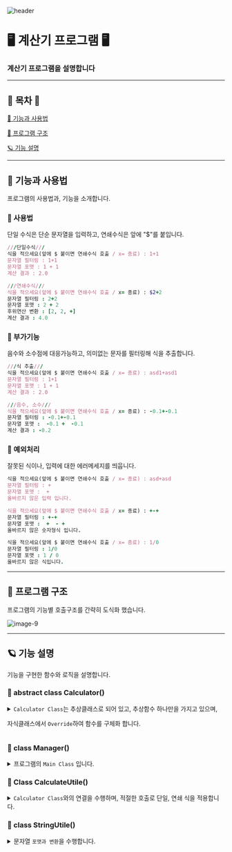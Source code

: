 ![header](https://capsule-render.vercel.app/api?type=waving&text=n.Pureun&height=200&color=73C2FB&&animation=fadeIn&fontColor=003153)

# 🖥 계산기 프로그램 🖥
### 계산기 프로그램을 설명합니다

---

## 🔷 목차 🔷
[📒 기능과 사용법](#-기능과-사용법)

[🌃 프로그램 구조](#-프로그램-구조)

[🪐 기능 설명](#-기능-설명)

---
## 📒 기능과 사용법

프로그램의 사용법과, 기능을 소개합니다.

### 👾 사용법

단일 수식은 단순 문자열을 입력하고, 연쇄수식은 앞에 "$"를 붙입니다.

```ruby
///단일수식///
식을 적으세요(앞에 $ 붙이면 연쇄수식 호출 / x= 종료) : 1+1
문자열 필터링 : 1+1
문자열 포맷 : 1 + 1
계산 결과 : 2.0

///연쇄수식///
식을 적으세요(앞에 $ 붙이면 연쇄수식 호출 / x= 종료) : $2+2
문자열 필터링 : 2+2
문자열 포맷 : 2 + 2
후위연산 변환 : [2, 2, +]
계산 결과 : 4.0
```

### 👾 부가기능

음수와 소수점에 대응가능하고, 의미없는 문자를 필터링해 식을 추출합니다.

```ruby
///식 추출///
식을 적으세요(앞에 $ 붙이면 연쇄수식 호출 / x= 종료) : asd1+asd1
문자열 필터링 : 1+1
문자열 포맷 : 1 + 1
계산 결과 : 2.0

///음수, 소수///
식을 적으세요(앞에 $ 붙이면 연쇄수식 호출 / x= 종료) : -0.1+-0.1
문자열 필터링 : -0.1+-0.1
문자열 포맷 :  -0.1 +  -0.1
계산 결과 : -0.2
```

### 👾 예외처리

잘못된 식이나, 입력에 대한 에러메세지를 띄웁니다.

```ruby
식을 적으세요(앞에 $ 붙이면 연쇄수식 호출 / x= 종료) : asd+asd
문자열 필터링 : +
문자열 포맷 :  + 
올바르지 않은 입력 입니다.

식을 적으세요(앞에 $ 붙이면 연쇄수식 호출 / x= 종료) : +-+
문자열 필터링 : +-+
문자열 포맷 :  +  - + 
올바르지 않은 숫자형식 입니다.

식을 적으세요(앞에 $ 붙이면 연쇄수식 호출 / x= 종료) : 1/0
문자열 필터링 : 1/0
문자열 포맷 : 1 / 0
올바르지 않은 식입니다.
```

---
## 🌃 프로그램 구조

프로그램의 기능별 호출구조를 간략히 도식화 했습니다.

![image-9](https://github.com/npureaun/ReadMeUtile/assets/98468118/bd65669b-1fda-4046-b580-93b3c3f30ad0)

---
## 🪐 기능 설명

기능을 구현한 함수와 로직을 설명합니다.

### 👾 abstract class Calculator()
<details>
<summary><code>Calculator Class</code>는 추상클래스로 되어 있고, 추상함수 하나만을 가지고 있으며,
  
  자식클래스에서 <code>Override</code>하여 함수를 구체화 합니다.</summary>

+ #### <code>abstract fun calculateResult(x:Double, y:Double): Double</code>

  = 추상함수로 각각의 연산자에 해당하는 자식클래스에서 <code>Override</code>됩니다.

+ #### <code>override fun calculateResult(x:Double, y:Double):Double = String.format("%.2f").toDouble()</code>

  = <code>Override</code>에 결과를 낼때, 소수형식은 코틀린의 <code>StringFormat</code>에 따릅니다.

</details>

### 👾 class Manager()
<details>
<summary>프로그램의 <code>Main Class</code> 입니다. </summary>

+ #### <code>fun manual()</code>

    = 프로그램의 <code>main</code>이 되는 함수입니다. 계산기의 시퀀스를 관리합니다.
    <details>
    <summary><code>row code</code></summary>
    
    ```kotlin
     while (true)
          {
              var calculate=inputCalculate()
              if(calculate=="Exit") break
    
              calculate=stringUt.convertString(calculate)
              if(calculate.first()=='$')
                  calcUt.postfixResult(stringUt.postfixConvert(calculate.substring(1)))
              else calcUt.singleResult(stringUt.getParsingList(calculate))
          }
    ```
    
    </details>


+ #### <code>private fun inputCalculate(): String</code>

  = 사용자와 대화를 하는 함수입니다. 해당함수에서 입력을 받습니다.

</details>

### 👾 Class CalculateUtile()

<details>
<summary><code>Calculator Class</code>와의 연결을 수행하며, 적절한 호출로 단일, 연쇄 식을 적용합니다.</summary>

+ #### <code>private fun calculate(x: Double, y: Double, oper: String):Double</code>

  = 전달 받은 인자를 통해 <code>추상클래스</code>를 호출하여 결과를 리턴합니다. 직접적인 계산은 이 함수틑 통합니다.
  <details>
  <summary><code>row code</code></summary>
    
  ```kotlin
      try {
              result=when (oper) {
                  "+" -> Summation().calculateResult(x, y)
                  "-" -> Subtraction().calculateResult(x, y)
                  "*" -> Multiplication().calculateResult(x, y)
                  "/" -> Division().calculateResult(x, y)
                  "%" -> Remainder().calculateResult(x, y)
                  else -> {
                      throw Error("올바르지 않은 연산자 입니다.")
                  }
              }
          }
  ```
  
  </details>

+ #### <code>fun postfixResult(postfix: List<String>)</code>

  = 연쇄수식의 계산 알고리즘을 통해 <code>calculate</code>함수틑 통한 값들의 최종적 결과를 출력합니다.
  <details>
  <summary><code>row code</code></summary>
    
  ```kotlin
      for (token in postfix) {
                  when (token) {
                      in operators.toString() -> {
                          if(stack.size<2) throw Error("올바르지 않은 입력입니다.")
                          val right = stack.removeAt(stack.lastIndex)
                          val left = stack.removeAt(stack.lastIndex)
                          val result = calculate(left,right,token)
                          if(result.isNaN()||result.isInfinite())
                              throw Error("올바르지 않은 식입니다.")
                          else stack.add(result)
                      }
                      else -> {
                          stack.add(token.toDouble())
                      }
                  }
              }
  ```
  
  </details>

+ #### <code>fun singleResult(calculate: List<String>)</code>

  =  <code>calculate</code>함수틑 통해 단일수식의 최종결과를 출력합니다.
  <details>
  <summary><code>row code</code></summary>
    
  ```kotlin
     try {
              if (calculate.size != 3/* (x operator y) 구조가 아니면 */)
                  throw Error("올바르지 않은 입력 입니다.")
              val x = calculate[firstVal].toDouble()
              val y = calculate[lastVal].toDouble()
              result=calculate(x,y,calculate[operator])
              if(result.isNaN()||result.isInfinite()) throw Error("올바르지 않은 식입니다.")
              else println("계산 결과: $result")
          }
  ```
  
  </details>
  
</details>

### 👾 class StringUtile()
<details>
<summary>문자열 <code>포맷과 변환</code>을 수행합니다.</summary>

+ #### <code>private fun stringFilter(inputString: String):String</code>

  = 입력받은 문자열을 <code>1차적</code>으로 <code>필터링</code> 합니다. 의미없는 문자를 무시합니다.
  <details>
  <summary><code>row code</code></summary>
    
  ```kotlin
     val operators = listOf('(', ')', '+', '-', '*', '/', '%')
          inputString.forEach {
              if(it.isDigit()||it in operators || it=='.')
                  calc.append(it.toString())
          }
  ```

  </details>

+ #### <code>fun convertString(inputString: String): String</code>

  = <code>stringFilter</code>적용된 문자열에서 <code>연산자</code>와 <code>숫자</code>를 추출합니다.

  해당 함수에서 소수점과 음수에 대한 대응을 하고, 최종적으로 파싱가능한 계산 식을 도출해 냅니다.
  <details>
  <summary><code>row code</code></summary>
  
  ```kotlin
    calc.forEachIndexed { i, it ->
            if (it == '.' &&
                (i - 1 in calc.indices && calc[i - 1].isDigit()) &&
                (i + 1 in calc.indices && calc[i + 1].isDigit())
            ) {
                str += it
            } else if (it in operators) {
                str += " "
                if (i == 0 && it == '-') str += it
                else if (it == '-' && calc[i - 1] in operators)
                    str += it
                else str += "$it "
            } else if (it.isDigit()) {
                str += it
            }
        }
  ```
  
  </details>

+ #### <code>fun getParsingList(inputString: String):List<String></code>

  = 파싱가능한 문자열을 <code>List</code> 형태로 반환하여 핸들링이 용이하게 합니다.
  
+ #### <code>fun postfixConvert(inputString: String):List<String></code>

  = 파싱가능한 문자열을 알고리즘을 거쳐 <code>postfix</code>를 도출한 <code>List</code>로 반환합니다.
  <details>
  <summary><code>row code</code></summary>
  
  ```kotlin
     inputString.split(" ").forEach { token ->
            if (token.isNotBlank()) {
                if (token in operators.toString()) {
                    if (token == "(") stack.add(token)
                    else if (token == ")") {
                        while (stack.isNotEmpty()) {
                            val op = stack.pop()
                            if (op == "(") break
                            else postfix.add(op)
                        }
                    } else {
                        while (stack.isNotEmpty()) {
                            if (getPriority(token) <= getPriority(stack.peek()))
                                postfix.add(stack.pop())
                            else break
                        }
                        stack.add(token)
                    }
                } else postfix.add(token)
            }
        }
  ```
  
  </details>

+ #### <code>private fun getPriority(operator: String): Int</code>

  = 후위연산 변환 알고리즘에 필요한 <code>Priority</code>함수입니다.
  <details>
  <summary><code>row code</code></summary>
  
  ```kotlin
     when (operator) {
            "(", ")" -> 0
            "+", "-" -> 1
            "*", "/", "%" -> 2
            else -> -1
        }
  ```
  
  </details>
  

</details>






